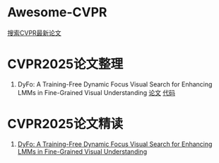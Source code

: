 # Awesome-CVPR
[搜索CVPR最新论文](https://openaccess.thecvf.com/CVPR2025?day=all)

# CVPR2025论文整理
1. DyFo: A Training-Free Dynamic Focus Visual Search for Enhancing LMMs in Fine-Grained Visual Understanding  [论文](./CVPR2025/[CVPR2025]DyFo.pdf) [代码](https://github.com/PKU-ICST-MIPL/DyFo_CVPR2025)

# CVPR2025论文精读
1. [DyFo: A Training-Free Dynamic Focus Visual Search for Enhancing LMMs in Fine-Grained Visual Understanding](./Read/DyFo.md)